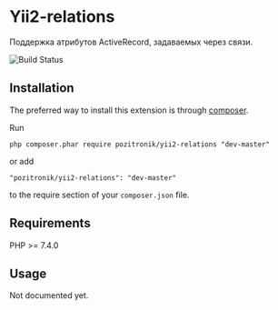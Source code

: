 Yii2-relations
==================
Поддержка атрибутов ActiveRecord, задаваемых через связи.

![Build Status](https://img.shields.io/github/actions/workflow/status/pozitronik/yii2-relations/ci.yml?branch=master)

Installation
------------

The preferred way to install this extension is through [composer](http://getcomposer.org/download/).

Run

```
php composer.phar require pozitronik/yii2-relations "dev-master"
```

or add

```
"pozitronik/yii2-relations": "dev-master"
```

to the require section of your `composer.json` file.

Requirements
------------

PHP >= 7.4.0

Usage
-----
Not documented yet.